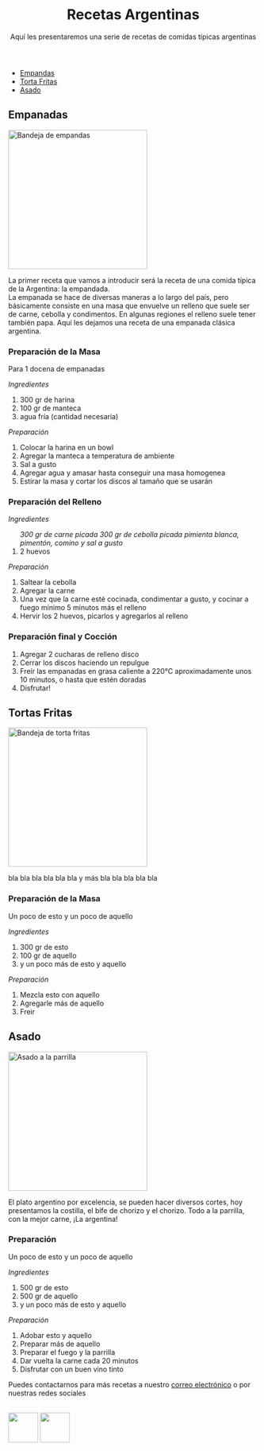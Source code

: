 <!DOCTYPE html>
<html>
<head>
      <meta http-equiv="Content-type" content="text/html; charset=utf-8" lang="es">   
</head>
<body>
    <header>
        <h1>Recetas Argentinas</h1>
            <p>Aquí les presentaremos una serie de recetas de comidas típicas argentinas</p>
        </header>
    <nav>
    <ul>
        <li><a href="#empanadas">Empandas</a></li>
        <li><a href="#tortafritas">Torta Fritas</a></li>
        <li><a href="#asadazo">Asado</a></li>
    </ul>
    </nav>
    <article>
    <h2 id=empanadas>Empanadas</h2>
    <img src="http://pidolapalabra.com.ar/wp-content/uploads/2015/07/food6.jpg" alt="Bandeja de empandas" title="empanadas fritas" width="280">
    <nav>
        <p>
        La primer receta que vamos a introducir será la receta de una comida típica de la Argentina: la empandada. <br>
        La empanada se hace de diversas maneras a lo largo del país, pero básicamente consiste en una masa que envuelve un relleno que suele ser de carne, cebolla y condimentos. En algunas regiones el relleno suele tener también papa. Aquí les dejamos una receta de una empanada clásica argentina.
        </p>
    </nav>
           <h3>Preparación de la Masa</h3>
        <p>Para 1 docena de empanadas</p>
        <p><i>Ingredientes</i></p>    
            <ol>
                <li>300 gr de harina</li>
                <li>100 gr de manteca</li>
                <li>agua fría (cantidad necesaria)</li>
            </ol>
        <p><i>Preparación</i></p>
            <ol>
                <li>Colocar la harina en un bowl</li>
                <li>Agregar la manteca a temperatura de ambiente</li>
                <li>Sal a gusto</li>
                <li>Agregar agua y amasar hasta conseguir una masa homogenea</li>
                <li>Estirar la masa y cortar los discos al tamaño que se usarán</li>                
            </ol>
        <h3>Preparación del Relleno</h3>
        <p><i>Ingredientes</i></p>
            <ol>
                <i>300 gr de carne picada</i>
                <i>300 gr de cebolla picada</i>
                <i>pimienta blanca, pimentón, comino y sal a gusto</i>
                <li>2 huevos</li>
            </ol>
        <p><i>Preparación</i></p>
            <ol>
                <li>Saltear la cebolla</li>
                <li>Agregar la carne</li>
                <li>Una vez que la carne esté cocinada, condimentar a gusto, y cocinar a fuego mínimo 5 minutos más el relleno</li>
                <li>Hervir los 2 huevos, picarlos y agregarlos al relleno</li>
            </ol>
        <h3>Preparación final y Cocción</h3>
            <ol>
                <li>Agregar 2 cucharas de relleno disco</li>
                <li>Cerrar los discos haciendo un repulgue</li>
                <li>Freír las empanadas en grasa caliente a 220°C aproximadamente unos 10 minutos, o hasta que estén doradas</li>
                <li>Disfrutar!</li>
            </ol>
    </article>  
    <article>
    <h2 id=tortafritas>Tortas Fritas</h2>
    <img src="http://www.lasrecetasdelchef.com/wp-content/uploads/2015/05/tortas-fritas.jpg" alt="Bandeja de torta fritas" title="tortas fritas" width="280">
    <p>
        bla bla bla bla bla bla y más bla bla bla bla bla
    </p>
           <h3>Preparación de la Masa</h3>
        <p>Un poco de esto y un poco de aquello</p>
        <p><i>Ingredientes</i></p>    
            <ol>
                <li>300 gr de esto</li>
                <li>100 gr de aquello</li>
                <li>y un poco más de esto y aquello</li>
            </ol>
        <p><i>Preparación</i></p>
            <ol>
                <li>Mezcla esto con aquello</li>
                <li>Agregarle más de aquello</li>
                <li>Freir</li>
            </ol>
    </article>
    <article>
    <h2 id=asadazo>Asado</h2>
    <img src="http://turismomundial.info/wp-content/uploads/2015/05/maxresdefault.jpg" alt="Asado a la parrilla" title="Asado" width="280">
    <p>
      El plato argentino por excelencia, se pueden hacer diversos cortes, hoy presentamos la costilla, el bife de chorizo y el chorizo. Todo a la parrilla, con la mejor carne, ¡La argentina!
    </p>
        <h3>Preparación</h3>
        <p>Un poco de esto y un poco de aquello</p>
        <p><i>Ingredientes</i></p>    
            <ol>
                <li>500 gr de esto</li>
                <li>500 gr de aquello</li>
                <li>y un poco más de esto y aquello</li>
            </ol>
        <p><i>Preparación</i></p>
            <ol>
                <li>Adobar esto y aquello</li>
                <li>Preparar más de aquello</li>
                <li>Preparar el fuego y la parrilla</li>
                <li>Dar vuelta la carne cada 20 minutos</li>
                <li>Disfrutar con un buen vino tinto</li>
        </ol>
        </article>
    <footer><p>Puedes contactarnos para más recetas a nuestro <a href="mailto:eduardoe1986@gmail.com">correo electrónico</a> o por nuestras redes sociales</p><br>
        <a href="https://web.facebook.com/edu.y.euge" target="_blank"><img src="https://www.facebookbrand.com/img/fb-art.jpg" width="60"></a> <a href="https://twitter.com/eduardoe1986" target="_blank"><img src="http://www.brandemia.org/wp-content/uploads/2012/06/twitter_logo_principal.jpg" width="60"></a>
    </footer>
</body>
</html>
